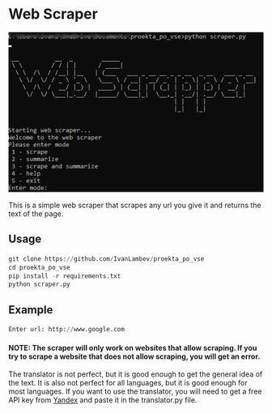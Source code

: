 # Web Scraper

![loading](https://github.com/IvanLambev/proekta_po_vse/blob/main/static/images/ss_proekta_po_vse.png)

This is a simple web scraper that scrapes any url you give it and returns the text of the page.




## Usage

```python
git clone https://github.com/IvanLambev/proekta_po_vse
cd proekta_po_vse
pip install -r requirements.txt
python scraper.py
```

## Example

```python scraper.py
Enter url: http://www.google.com
```
#### NOTE: The scraper will only work on websites that allow scraping. If you try to scrape a website that does not allow scraping, you will get an error.
The translator is not perfect, but it is good enough to get the general idea of the text. It is also not perfect for all languages, but it is good enough for most languages.
If you want to use the translator, you will need to get a free API key from [Yandex](https://translate.yandex.com/developers/keys) and paste it in the translator.py file.
